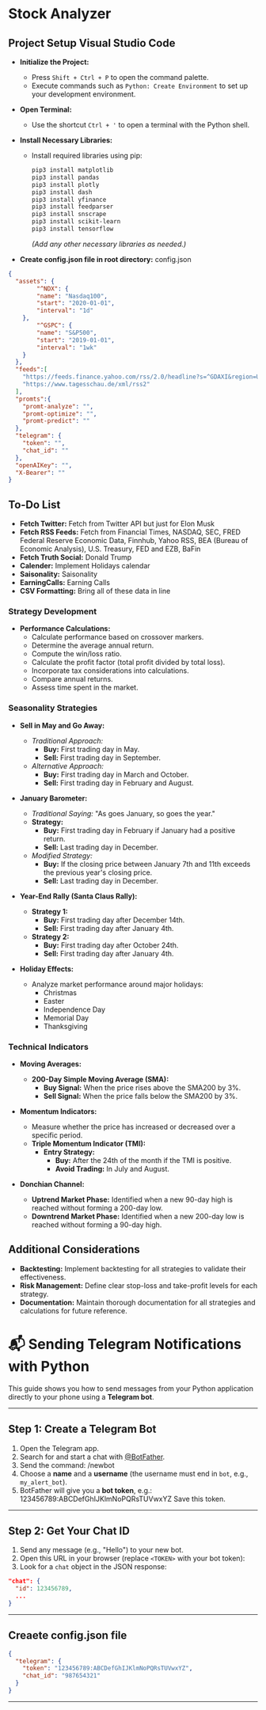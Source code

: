 # Stock Analyzer

## Project Setup Visual Studio Code

- **Initialize the Project:**
  - Press `Shift + Ctrl + P` to open the command palette.
  - Execute commands such as `Python: Create Environment` to set up your development environment.

- **Open Terminal:**
  - Use the shortcut `Ctrl + '` to open a terminal with the Python shell.

- **Install Necessary Libraries:**
  - Install required libraries using pip:
    ```bash
    pip3 install matplotlib
    pip3 install pandas
    pip3 install plotly
    pip3 install dash
    pip3 install yfinance
    pip3 install feedparser
    pip3 install snscrape
    pip3 install scikit-learn
    pip3 install tensorflow
    ```
    *(Add any other necessary libraries as needed.)*

- **Create config.json file in root directory:**
config.json
``` json
{
  "assets": {
        "^NDX": {
        "name": "Nasdaq100",
        "start": "2020-01-01",
        "interval": "1d"
    },
        "^GSPC": {
        "name": "S&P500",
        "start": "2019-01-01",
        "interval": "1wk"
    }
  },
  "feeds":[
    "https://feeds.finance.yahoo.com/rss/2.0/headline?s=^GDAXI&region=US&lang=en-US",
    "https://www.tagesschau.de/xml/rss2"
  ],
  "promts":{
    "promt-analyze": "",
    "promt-optimize": "",
    "promt-predict": ""
  },
  "telegram": {
    "token": "",
    "chat_id": ""
  },
  "openAIKey": "",
  "X-Bearer": ""
}
```

## To-Do List

- **Fetch Twitter:** Fetch from Twitter API but just for Elon Musk
- **Fetch RSS Feeds:** Fetch from Financial Times, NASDAQ, SEC, FRED Federal Reserve Economic Data, Finnhub, Yahoo RSS, BEA (Bureau of Economic Analysis), U.S. Treasury, FED and EZB, BaFin
- **Fetch Truth Social:** Donald Trump
- **Calender:** Implement Holidays calendar
- **Saisonality:** Saisonality
- **EarningCalls:** Earning Calls
- **CSV Formatting:** Bring all of these data in line

### Strategy Development
- **Performance Calculations:**
  - Calculate performance based on crossover markers.
  - Determine the average annual return.
  - Compute the win/loss ratio.
  - Calculate the profit factor (total profit divided by total loss).
  - Incorporate tax considerations into calculations.
  - Compare annual returns.
  - Assess time spent in the market.

### Seasonality Strategies

- **Sell in May and Go Away:**
  - *Traditional Approach:*
    - **Buy:** First trading day in May.
    - **Sell:** First trading day in September.
  - *Alternative Approach:*
    - **Buy:** First trading day in March and October.
    - **Sell:** First trading day in February and August.

- **January Barometer:**
  - *Traditional Saying:* "As goes January, so goes the year."
  - **Strategy:**
    - **Buy:** First trading day in February if January had a positive return.
    - **Sell:** Last trading day in December.
  - *Modified Strategy:*
    - **Buy:** If the closing price between January 7th and 11th exceeds the previous year's closing price.
    - **Sell:** Last trading day in December.

- **Year-End Rally (Santa Claus Rally):**
  - **Strategy 1:**
    - **Buy:** First trading day after December 14th.
    - **Sell:** First trading day after January 4th.
  - **Strategy 2:**
    - **Buy:** First trading day after October 24th.
    - **Sell:** First trading day after January 4th.

- **Holiday Effects:**
  - Analyze market performance around major holidays:
    - Christmas
    - Easter
    - Independence Day
    - Memorial Day
    - Thanksgiving

### Technical Indicators

- **Moving Averages:**
  - **200-Day Simple Moving Average (SMA):**
    - **Buy Signal:** When the price rises above the SMA200 by 3%.
    - **Sell Signal:** When the price falls below the SMA200 by 3%.

- **Momentum Indicators:**
  - Measure whether the price has increased or decreased over a specific period.
  - **Triple Momentum Indicator (TMI):**
    - **Entry Strategy:**
      - **Buy:** After the 24th of the month if the TMI is positive.
      - **Avoid Trading:** In July and August.

- **Donchian Channel:**
  - **Uptrend Market Phase:** Identified when a new 90-day high is reached without forming a 200-day low.
  - **Downtrend Market Phase:** Identified when a new 200-day low is reached without forming a 90-day high.

## Additional Considerations

- **Backtesting:** Implement backtesting for all strategies to validate their effectiveness.
- **Risk Management:** Define clear stop-loss and take-profit levels for each strategy.
- **Documentation:** Maintain thorough documentation for all strategies and calculations for future reference.

# 📬 Sending Telegram Notifications with Python

This guide shows you how to send messages from your Python application directly to your phone using a **Telegram bot**.

---

## Step 1: Create a Telegram Bot
1. Open the Telegram app.
2. Search for and start a chat with [@BotFather](https://t.me/BotFather).
3. Send the command: /newbot
4. Choose a **name** and a **username** (the username must end in `bot`, e.g., `my_alert_bot`).
5. BotFather will give you a **bot token**, e.g.: 123456789:ABCDefGhIJKlmNoPQRsTUVwxYZ
Save this token.
---
## Step 2: Get Your Chat ID
1. Send any message (e.g., "Hello") to your new bot.
2. Open this URL in your browser (replace `<TOKEN>` with your bot token):
3. Look for a `chat` object in the JSON response:
```json
"chat": {
  "id": 123456789,
  ... 
}
```
---
## Creaete config.json file
```json
{
  "telegram": {
    "token": "123456789:ABCDefGhIJKlmNoPQRsTUVwxYZ",
    "chat_id": "987654321"
  }
}
```

---